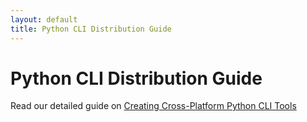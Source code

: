 ```yaml
---
layout: default
title: Python CLI Distribution Guide
---
```


# Python CLI Distribution Guide

Read our detailed guide on [Creating Cross-Platform Python CLI Tools](/post/medium_post.md) 
